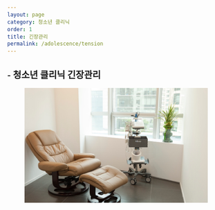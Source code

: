 ```yaml
---
layout: page
category: 청소년 클리닉
order: 1
title: 긴장관리
permalink: /adolescence/tension
---
```


<h2 class="content-heading">
  <small>-</small>
  <strong>청소년 클리닉</strong> 긴장관리
</h2>

<figure>
  <img src="/assets/img-slide3.jpg" alt="">
</figure>

